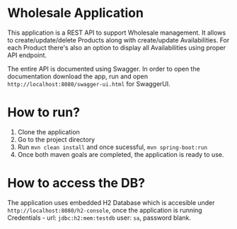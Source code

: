 # Wholesale Application
This application is a REST API to support Wholesale management. It allows to create/update/delete Products along with create/update Availabilities.
For each Product there's also an option to display all Availabilities using proper API endpoint.

The entire API is documented using Swagger. In order to open the documentation download the app, run and open `http://localhost:8080/swagger-ui.html` for SwaggerUI.

# How to run?
1. Clone the application
2. Go to the project directory
3. Run `mvn clean install` and once sucessful, `mvn spring-boot:run`
4. Once both maven goals are completed, the application is ready to use.

# How to access the DB?
The application uses embedded H2 Database which is accesible under `http://localhost:8080/h2-console`, once the application is running
Credentials - url: `jdbc:h2:mem:testdb` user: `sa`, password blank.
